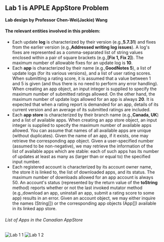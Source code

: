 ## Lab 1 is APPLE AppStore Problem
**Lab design by Professor Chen-Wei(Jackie) Wang**

#### **The relevant entities involved in this problem:**
- Each update **log** is characterized by their version (e.g.,**5.7.31**) and fixes from the earlier version (e.g.,**Addressed writing log issues**). A log's fixes are represented as a comma-separated list of string values enclosed within a pair of square brackets (e.g.,**[Fix 1, Fix 2]**). The maximum number of allowable fixes for an update log is **10**.
- Each **app** is characterized by their name (e.g.,**GoodNotes 5**), a list of update logs (for its various versions), and a list of user rating scores. When submitting a rating score, it is assumed that a value between 1 and 5 is given (and thus there is no need to perform any error handling). When creating an app object, an input integer is supplied to specify the maximum number of submitted ratings allowed. On the other hand, the maximum number of update logs allowed for an app is always **20**. It is expected that when a rating report is demanded for an app, details of its current version and an average of its submitted ratings are included.
- Each **app store** is characterized by their branch name (e.g.,**Canada, UK**) and a list of available apps. When creating an app store object, an input integer is supplied to specify the maximum number of available apps allowed. You can assume that names of all available apps are unique (without duplicates). Given the name of an app, if it exists, one may retrieve the corresponding app object. Given a user-specified number (assumed to be non-negative), we may retrieve the information of the list of available apps which are stable: each of such apps has its number of updates at least as many as (larger than or equal to) the specified input number.
- Each registered account is characterized by its account owner name, the store it is linked to, the list of downloaded apps, and its status. The maximum number of downloads allowed for an app account is always 50. An account's status (represented by the return value of the **toString** method) reports whether or not the last invoked mutator method (e.g.,download an app, uninstall an app, submit a rating score to some app) results in an error. Given an account object, we may either inquire the names (String[]) or the corresponding app objects (App[]) available in its linked app store.

###### List of Apps in the Canadian AppStore
![Lab 1 1](https://user-images.githubusercontent.com/90284881/148710452-f593f6d2-f0c5-4888-9366-2833d935cbec.png)
![Lab 1 2](https://user-images.githubusercontent.com/90284881/148710455-4102891e-dfd2-438b-8e3c-4c5c2856ef04.png)
